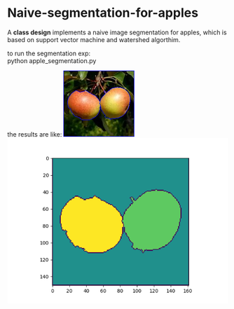 # Naive-segmentation-for-apples
A **class design** implements a naive image segmentation for apples, which is based on support vector machine and watershed algorthim.

to run the segmentation exp:<br>
    python apple_segmentation.py

the results are like:
![result_display](https://github.com/Paradox-GG/naive-segmentation-for-apples/blob/main/result_display.png) ![result_display](https://github.com/Paradox-GG/naive-segmentation-for-apples/blob/main/result_mask_display.png)
